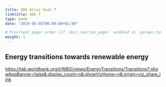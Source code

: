 ```yaml
---
title: SDG Atlas Goal 7
linktitle: SDG 7
type: book
date: "2019-05-05T00:00:00+01:00"

# Prev/next pager order (if `docs_section_pager` enabled in `params.toml`)
weight: 1
---
```


## Energy transitions towards renewable energy

https://tab.worldbank.org/t/WBG/views/EnergyTransitions/Transitions?:showAppBanner=false&:display_count=n&:showVizHome=n&:origin=viz_share_link 